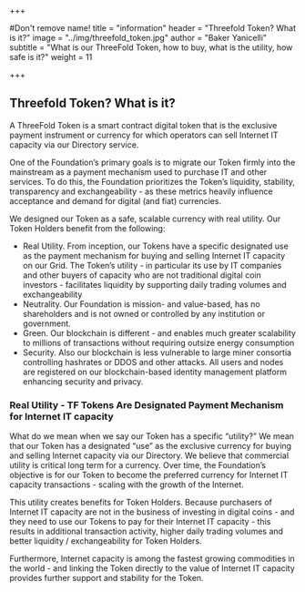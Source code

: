 +++

#Don't remove name!
title = "information"
header = "Threefold Token?  What is it?"
image = "../img/threefold_token.jpg"
author = "Baker Yanicelli"
subtitle = "What is our ThreeFold Token, how to buy, what is the utility, how safe is it?"
weight = 11

+++

## Threefold Token?  What is it?

A ThreeFold Token is a smart contract digital token that is the exclusive payment instrument or currency for which operators can sell Internet IT capacity via our Directory service.   

One of the Foundation’s primary goals is to migrate our Token firmly into the mainstream as a payment mechanism used to purchase IT and other services.  To do this, the Foundation prioritizes the Token’s liquidity, stability, transparency and exchangeability - as these metrics heavily influence acceptance and demand for digital (and fiat) currencies.

We designed our Token as a safe, scalable currency with real utility.  Our Token Holders benefit from the following:

* Real Utility.  From inception, our Tokens have a specific designated use as the payment mechanism for buying and selling Internet IT capacity on our Grid.  The Token’s utility - in particular its use by IT companies and other buyers of capacity who are not traditional digital coin investors - facilitates liquidity by supporting daily trading volumes and exchangeability
* Neutrality.  Our Foundation is mission- and value-based, has no shareholders and is not owned or controlled by any institution or government.  
* Green.  Our blockchain is different - and enables much greater scalability to millions  of transactions without requiring outsize energy consumption
* Security.  Also our blockchain is less vulnerable to large miner consortia controlling hashrates or DDOS and other attacks.  All users and nodes are registered on our blockchain-based identity management platform enhancing security and privacy.


### Real Utility - TF Tokens Are Designated Payment Mechanism for Internet IT capacity

What do we mean when we say our Token has a specific “utility?”  We mean that our Token has a designated “use” as the exclusive currency for buying and selling Internet capacity via our Directory.  We believe that commercial utility is critical long term for a currency.  Over time, the Foundation’s objective is for our Token to become the preferred currency for Internet IT capacity transactions - scaling with the growth of the Internet.

This utility creates benefits for Token Holders.  Because purchasers of Internet IT capacity are not in the business of investing in digital coins - and they need to use our Tokens to pay for their Internet IT capacity - this results in additional transaction activity, higher  daily trading volumes and better liquidity / exchangeability for Token Holders.

Furthermore, Internet capacity is among the fastest growing commodities in the world - and linking the Token directly to the value of Internet IT capacity provides further support and stability for the Token.
